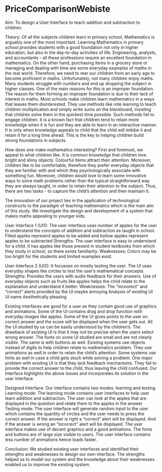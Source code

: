 # PriceComparisonWebiste
Aim: To design a User Interface to teach addition and subtraction to children.  

Theory:   Of all the subjects children learn in primary school, Mathematics is arguably one of the most important. Learning Mathematics in primary school provides students with a good foundation not only in higher education, but also in the day-to-day activities of life. Engineering, analysts, and accountants - all these professions require an excellent foundation in mathematics. On the other hand, purchasing items in a grocery store or managing and dealing with time are some everyday examples of maths in the real world. Therefore, we need to rear our children from an early age to become proficient in maths.  Unfortunately, not many children enjoy maths. Many students struggle with numbers and end up dropping the subject in higher classes. One of the main reasons for this is an improper foundation. The reason for them forming an improper foundation is due to their lack of interest in maths. Most schools make children learn mathematics in a ways that leaves them disinterested. They use methods like rote learning to teach children multiplication and simply write sums on the blackboard, insisting that children solve them in the quickest time possible. Such methods fail to engage children. It is a known fact that children tend to retain more knowledge when it is fun and they are able to learn in an interactive manner. It is only when knowledge appeals to child that the child will imbibe it and retain it for a long time ahead. This is the key to helping children build strong foundations in subjects.

How does one make mathematics interesting? First and foremost, we appeal to what children like. It is common knowledge that children love bright and shiny objects. Colourful items attract their attention. Moreover, children like to be comfortable, therefore they prefer everyday objects that they are familiar with and which they psychologically associate with something fun. Moreover, children would love to learn some innovative ways to solve math problems rather than the typical straightforward way they are always taught, in order to retain their attention to the subject. Thus, there are two tasks - to capture the child’s attention and then maintain it.

The innovation of our project lies in the application of technological constructs to the paradigm of teaching mathematics which is the main aim of this study. We investigate the design and development of a system that makes maths appealing to younger kids.

User Interface 1 (UI1):  The user interface uses number of apples for the user to understand the concepts of addition and subtraction as taught in school. Filled apples represent apples to be added and hollow apples represent apples to be subtracted
Strengths:  The user interface is easy to understand for a child. It has apples like those present in student textbooks from which they study in school, so there exists familiarity.
Weaknesses: Colors may be too bright for the students and limited examples exist.

User Interface 2 (UI2): It focusses on mostly testing the user. The UI uses everyday shapes like circles to test the user’s mathematical concepts.
Strengths: Provides the users with audio feedback for their answers. Use of everyday objects such as fruits like apples helps the child relate to the explanation and understand it better.
Weaknesses: The “incoorect” and “correct” alerts provided by the UI maybe annoying  Analysis of existing UI  UI name	Aesthetically pleasing

Existing interfaces are good for a user as they contain good use of graphics and animations. Some of the UI contains drag and drop function with everyday images like apples. Some of the UI gives points to the user on correct answer and the score will be displayed when the user gets out. All the UI studied by us can be easily understood by the children’s. The drawback of existing UI is that it may not be precise when the users select wrong answer. The fonts on some UI studied are small and are not clearly visible. The same is with buttons as well. Existing systems use objects instead of digits to help children relate to mathematics problem. They use animations as well in order to retain the child’s attention. Some systems use hints as well in case a child gets stuck while solving a problem. One major problem with existing UI is that they lack feedback mechanisms. They fail to provide the correct answer to the child, thus leaving the child confused.
Our Interface highlights the above issues and incorporates its solution in the user interface.

Designed Interface: Our interface contains two modes: learning and testing. Learning mode: The learning mode contains user interfaces to help user learn addition and subtraction. The user can look at the apples that are displayed in the question and relate them to the apples in the answer Testing mode: The user interface will generate random input to the user which contains the quantity of circles and the user needs to press the correct answer. If the answer is right a “correct” alert will be displayed. And if the answer is wrong an “incorrect” alert will be displayed. The user interface makes use of decent graphics and a good animations. The fonts and buttons are of large size visible to users. The user interface contains less number of animations hence loads faster.

Conclusion: We studied existing user interfaces and identified their strengths and weaknesses to design our own interface. The strengths helped us to model our system and the knowledge about their weaknesses enabled us to improve the existing system.
